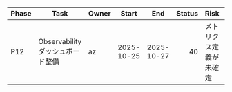 | Phase | Task | Owner | Start | End | Status | Risk | NextAction |
|---|---|---|---|---|---:|---|---|
| P12 | Observability ダッシュボード整備 | az | 2025-10-25 | 2025-10-27 | 40 | メトリクス定義が未確定 | サンプルダッシュボードを commit |
